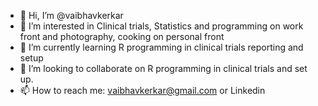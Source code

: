 - 👋 Hi, I’m @vaibhavkerkar
- 👀 I’m interested in Clinical trials, Statistics and programming on work front and photography, cooking on personal front
- 🌱 I’m currently learning R programming in clinical trials reporting and setup
- 💞️ I’m looking to collaborate on R programming in clinical trials and set up.
- 📫 How to reach me: vaibhavkerkar@gmail.com or Linkedin

<!---
vaibhavkerkar/vaibhavkerkar is a ✨ special ✨ repository because its `README.md` (this file) appears on your GitHub profile.
You can click the Preview link to take a look at your changes.
--->
